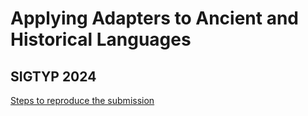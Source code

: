 # Applying Adapters to Ancient and Historical Languages

## SIGTYP 2024

[Steps to reproduce the submission](notes/SIGTYP2024/how-to-reproduce.md)
